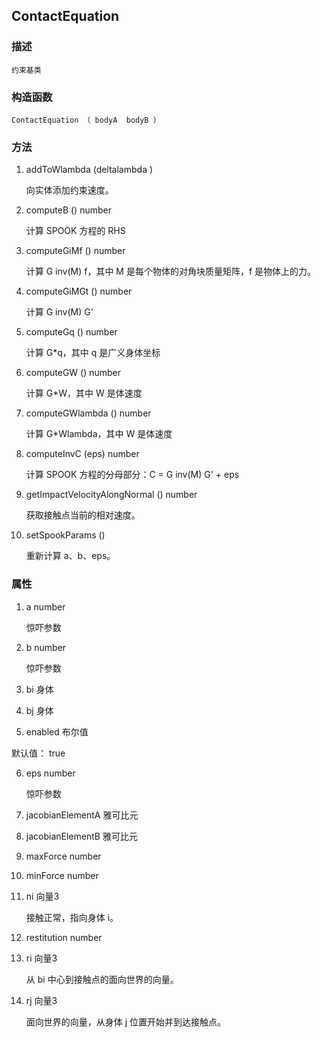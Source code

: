 ## ContactEquation  

### 描述

	约束基类

### 构造函数

	ContactEquation （ bodyA  bodyB ）

### 方法

1. addToWlambda (deltalambda )

	向实体添加约束速度。
2. computeB () number

	计算 SPOOK 方程的 RHS

3. computeGiMf () number

	计算 G inv(M) f，其中 M 是每个物体的对角块质量矩阵，f 是物体上的力。
4. computeGiMGt  () number

	计算 G inv(M) G'

5. computeGq   () number

	计算 G*q，其中 q 是广义身体坐标

6. computeGW   () number

	计算 G*W，其中 W 是体速度

7. computeGWlambda () number

	计算 G*Wlambda，其中 W 是体速度

8. computeInvC (eps) number

	计算 SPOOK 方程的分母部分：C = G inv(M) G' + eps

9. getImpactVelocityAlongNormal  () number

	获取接触点当前的相对速度。

10. setSpookParams ()

	重新计算 a、b、eps。


### 属性
1. a number

	惊吓参数

2. b number

	惊吓参数

3. bi 身体

4. bj 身体

5. enabled 布尔值

默认值： true

6. eps number

	惊吓参数

7. jacobianElementA 雅可比元

8. jacobianElementB 雅可比元

9. maxForce number

10. minForce number

11. ni 向量3

	接触正常，指向身体 i。

12. restitution number

13. ri 向量3

	从 bi 中心到接触点的面向世界的向量。

14. rj 向量3

	面向世界的向量，从身体 j 位置开始并到达接触点。